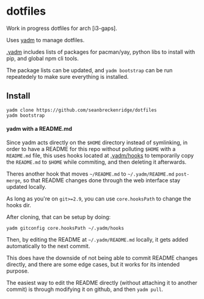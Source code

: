 # dotfiles

Work in progress dotfiles for arch [i3-gaps].

Uses [yadm](https://yadm.io) to manage dotfiles.

[.yadm](./.yadm) includes lists of packages for pacman/yay, python libs to install with pip, and global npm cli tools.

The package lists can be updated, and `yadm bootstrap` can be run repeatedely to make sure everything is installed.


## Install

```
yadm clone https://github.com/seanbreckenridge/dotfiles
yadm bootstrap
```

#### yadm with a README.md

Since yadm acts directly on the `$HOME` directory instead of symlinking,
in order to have a README for this repo without polluting `$HOME` with a `README.md`
file, this uses hooks located at [.yadm/hooks](.yadm/hooks) to temporarily copy
the `README.md` to `$HOME` while commiting, and then deleting it afterwards.

Theres another hook that moves `~/README.md` to `~/.yadm/README.md` `post-merge`, so that
README changes done through the web interface stay updated locally.

As long as you're on `git>=2.9`, you can use `core.hooksPath` to change the hooks dir.

After cloning, that can be setup by doing:

```
yadm gitconfig core.hooksPath ~/.yadm/hooks
```

Then, by editing the README at `~/.yadm/README.md` locally, 
it gets added automatically to the next commit.

This does have the downside of not being able to commit README changes directly, and
there are some edge cases, but it works for its intended purpose.

The easiest way to edit the README directly (without attaching it to another commit)
is through modifying it on github, and then `yadm pull`.

